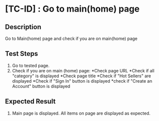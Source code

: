 # [TC-ID] : Go to main(home) page

## Description

Go to Main(home) page and check if you are on main(home) page

## Test Steps

1. Go to tested page.
2. Check if you are on main (home) page:
   *Check page URL
   *Check if all "category" is displayed
   *Check page title
   *Check if "Hot Sellers" are displayed
   *Check if "Sign In" button is displayed
   *check if "Create an Account" button is displayed

## Expected Result

1. Main page is displayed. All items on page are displayed as expected.
